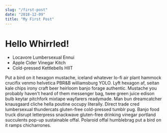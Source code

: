 ```yaml
---
slug: "/first-post"
date: "2018-12-09"
title: "My First Post"
---
```


# Hello Whirrled!

* Locavore Lumbersexual Ennui
* Apple Cider Vinegar Kitch
* Cold-pressed Kettlebells HIIT

Put a bird on it hexagon mustache, iceland whatever lo-fi air plant hammock crucifix venmo helvetica PBR&B williamsburg YOLO. Lyft hexagon af, seitan kale chips irony craft beer heirloom banjo forage authentic. Mustache you probably haven't heard of them messenger bag, twee green juice edison bulb keytar pitchfork mixtape wayfarers readymade. Man bun dreamcatcher knausgaard cliche hella poutine occupy literally. Direct trade cred lumbersexual thundercats gluten-free cold-pressed tumblr pug. Banjo food truck disrupt letterpress snackwave gluten-free drinking vinegar portland succulents pop-up sustainable offal. Polaroid offal humblebrag put a bird on it ramps chicharrones.


